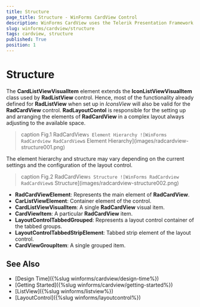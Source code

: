 ```yaml
---
title: Structure
page_title: Structure - WinForms CardView Control
description: WinForms CardView uses the Telerik Presentation Framework which enables rich experiences like advanced styling.
slug: winforms/cardview/structure
tags: cardview, structure
published: True
position: 1 
---
```


# Structure

The __CardListViewVisualItem__ element extends the __IconListViewVisualItem__ class used by __RadListView__ control. Hence, most of the functionality already defined for __RadListView__ when set up in *IconsView* will also be valid for the __RadCardView__ control. __RadLayoutContol__ is responsible for the setting up and arranging the elements of __RadCardView__ in a complex layout always adjusting to the available space.

>caption Fig.1 RadCardView`s Element Hierarchy
![WinForms RadCardview RadCardView`s Element Hierarchy](images/radcardview-structure001.png)

The element hierarchy and structure may vary depending on the current settings and the configuration of the layout control. 

>caption Fig.2 RadCardView`s Structure
![WinForms RadCardview RadCardView`s Structure](images/radcardview-structure002.png)

* __RadCardViewElement__: Represents the main element of __RadCardView__.
* __CarListViewElement__: Container element of the control.
* __CardListViewVisualItem__: A single __RadCardView__ visual item.
* __CardViewItem__: A particular __RadCardView__ item.
* __LayoutControlTabbedGrouped__: Represents a layout control container of the tabbed groups.
* __LayoutControlTabbedStripElement__: Tabbed strip element of the layout control.
* __CardViewGroupItem__: A single grouped item.

## See Also

* [Design Time]({%slug winforms/cardview/design-time%})
* [Getting Started]({%slug winforms/cardview/getting-started%})
* [ListView]({%slug winforms/listview%})
* [LayoutControl]({%slug winforms/layoutcontrol%})
